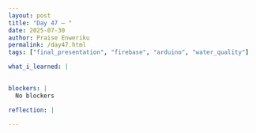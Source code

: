 ```yaml
---
layout: post
title: "Day 47 – "
date: 2025-07-30
author: Praise Enweriku
permalink: /day47.html
tags: ["final_presentation", "firebase", "arduino", "water_quality"]

what_i_learned: |
  

blockers: |
  No blockers

reflection: |
    
---
```


